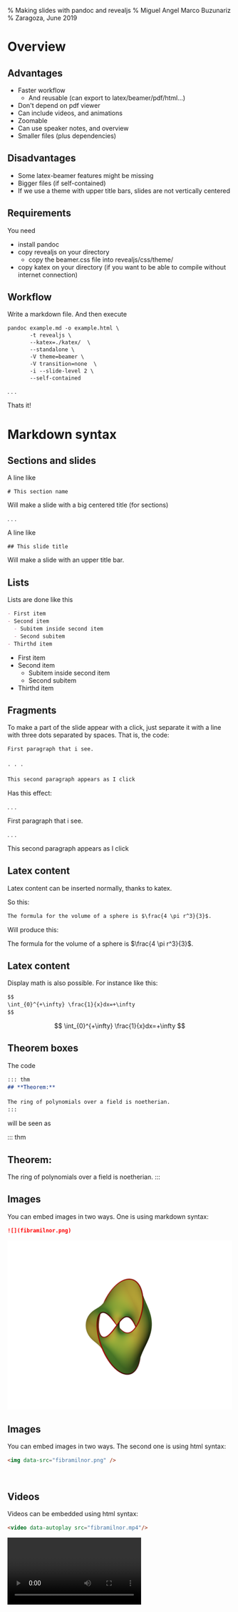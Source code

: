 % Making slides with pandoc and revealjs
% Miguel Angel Marco Buzunariz
% Zaragoza, June 2019

# Overview

## Advantages

- Faster workflow
  - And reusable (can export to latex/beamer/pdf/html...)
- Don't depend on pdf viewer
- Can include videos, and animations
- Zoomable
- Can use speaker notes, and overview
- Smaller files (plus dependencies)

## Disadvantages

- Some latex-beamer features might be missing
- Bigger files (if self-contained)
- If we use a theme with upper title bars, slides are not vertically centered

## Requirements

You need

- install pandoc
- copy revealjs on your directory
  - copy the beamer.css file into revealjs/css/theme/
- copy katex on your directory (if you want to be able to compile without internet connection)

## Workflow

Write a markdown file. And then execute

```
pandoc example.md -o example.html \
       -t revealjs \
       --katex=./katex/  \
       --standalone \
       -V theme=beamer \
       -V transition=none  \
       -i --slide-level 2 \
       --self-contained
```

. . .

Thats it!

# Markdown syntax

## Sections and slides

A line like

```
# This section name
```

Will make a slide with a big centered title (for sections)

. . .

A line like

```
## This slide title
```

Will make a slide with an upper title bar.

## Lists

Lists are done like this

``` markdown
- First item
- Second item
  - Subitem inside second item
  - Second subitem
- Thirthd item
```

- First item
- Second item
  - Subitem inside second item
  - Second subitem
- Thirthd item

## Fragments

To make a part of the slide appear with a click, just separate it with a line with three dots separated by spaces. That is, the code:

``` markdown
First paragraph that i see.

. . .

This second paragraph appears as I click
```

Has this effect:

. . .

First paragraph that i see.

. . .

This second paragraph appears as I click

## Latex content

Latex content can be inserted normally, thanks to katex.

So this:

``` markdown
The formula for the volume of a sphere is $\frac{4 \pi r^3}{3}$.
```

Will produce this:

The formula for the volume of a sphere is $\frac{4 \pi r^3}{3}$.

## Latex content

Display math is also possible. For instance like this:

``` markdown
$$
\int_{0}^{+\infty} \frac{1}{x}dx=+\infty
$$
```

$$
\int_{0}^{+\infty} \frac{1}{x}dx=+\infty
$$

## Theorem boxes

The code

``` markdown
::: thm
## **Theorem:**

The ring of polynomials over a field is noetherian.
:::
```

will be seen as

::: thm
## **Theorem:**

The ring of polynomials over a field is noetherian.
:::

## Images

You can embed images in two ways. One is using markdown syntax:

``` markdown
![](fibramilnor.png)
```

![](fibramilnor.png)


## Images

You can embed images in two ways. The second one is using html syntax:

``` markdown
<img data-src="fibramilnor.png" />
```

<img data-src="fibramilnor.png" />

## Videos

Videos can be embedded using html syntax:

```markdown
<video data-autoplay src="fibramilnor.mp4"/>
```
<video data-autoplay src="fibramilnor.mp4"/>


# Pandoc options

## Transitions

> - None
> - Fade
> - Slide
> - Convex
> - Concave
> - Zoom

## Themes

::: columns
::: column
> - beige
> - black
> - blood
> - league
> - moon
> - night
:::
::: column
> - serif
> - simple
> - sky
> - solarized
> - white
> - beamer (not by default)
:::
:::

They are stored in the `/reveal.js/css/theme/` directory.
